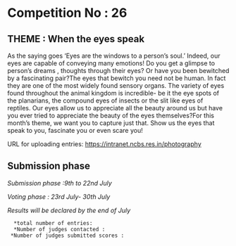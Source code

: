 # Competition No : 26

## THEME : When the eyes speak

As the saying goes ‘Eyes are the windows to a person’s soul.’
Indeed, our eyes are capable of conveying many emotions! Do you get a glimpse
to person’s dreams , thoughts through their eyes? Or have you been bewitched by
a fascinating pair?The eyes that bewitch you need not be human. In fact they
are one of the most widely found sensory organs. The variety of eyes found
throughout the animal kingdom is incredible- be it the eye spots of the
planarians, the compound eyes of insects or the slit like eyes of reptiles. Our eyes allow us to appreciate all the beauty around us but
have you ever tried to appreciate the beauty of the eyes themselves?For this month’s theme, we want you to capture just that.
Show us the eyes that speak to you, fascinate you or even scare you!

URL for uploading entries: https://intranet.ncbs.res.in/photography

## Submission phase
*Submission phase :9th to 22nd July*

*Voting phase        :  23rd July- 30th July*

*Results will be declared by the end of July*
   
      *total number of entries: 
      *Number of judges contacted :
     *Number of judges submitted scores :
  
